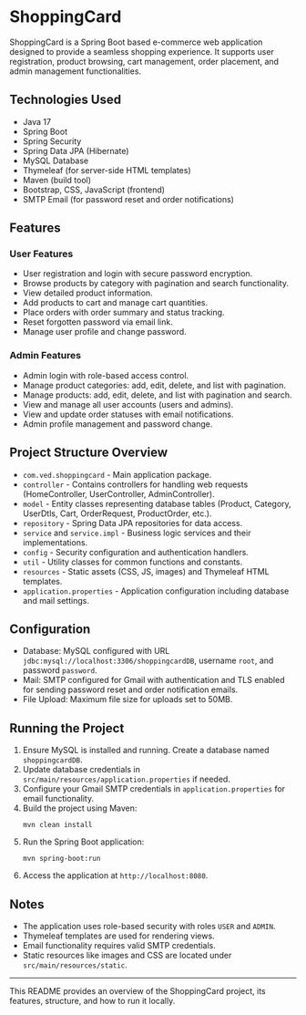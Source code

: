 # ShoppingCard

ShoppingCard is a Spring Boot based e-commerce web application designed to provide a seamless shopping experience. It supports user registration, product browsing, cart management, order placement, and admin management functionalities.

## Technologies Used

- Java 17
- Spring Boot
- Spring Security
- Spring Data JPA (Hibernate)
- MySQL Database
- Thymeleaf (for server-side HTML templates)
- Maven (build tool)
- Bootstrap, CSS, JavaScript (frontend)
- SMTP Email (for password reset and order notifications)

## Features

### User Features
- User registration and login with secure password encryption.
- Browse products by category with pagination and search functionality.
- View detailed product information.
- Add products to cart and manage cart quantities.
- Place orders with order summary and status tracking.
- Reset forgotten password via email link.
- Manage user profile and change password.

### Admin Features
- Admin login with role-based access control.
- Manage product categories: add, edit, delete, and list with pagination.
- Manage products: add, edit, delete, and list with pagination and search.
- View and manage all user accounts (users and admins).
- View and update order statuses with email notifications.
- Admin profile management and password change.

## Project Structure Overview

- `com.ved.shoppingcard` - Main application package.
- `controller` - Contains controllers for handling web requests (HomeController, UserController, AdminController).
- `model` - Entity classes representing database tables (Product, Category, UserDtls, Cart, OrderRequest, ProductOrder, etc.).
- `repository` - Spring Data JPA repositories for data access.
- `service` and `service.impl` - Business logic services and their implementations.
- `config` - Security configuration and authentication handlers.
- `util` - Utility classes for common functions and constants.
- `resources` - Static assets (CSS, JS, images) and Thymeleaf HTML templates.
- `application.properties` - Application configuration including database and mail settings.

## Configuration

- Database: MySQL configured with URL `jdbc:mysql://localhost:3306/shoppingcardDB`, username `root`, and password `password`.
- Mail: SMTP configured for Gmail with authentication and TLS enabled for sending password reset and order notification emails.
- File Upload: Maximum file size for uploads set to 50MB.

## Running the Project

1. Ensure MySQL is installed and running. Create a database named `shoppingcardDB`.
2. Update database credentials in `src/main/resources/application.properties` if needed.
3. Configure your Gmail SMTP credentials in `application.properties` for email functionality.
4. Build the project using Maven:
   ```
   mvn clean install
   ```
5. Run the Spring Boot application:
   ```
   mvn spring-boot:run
   ```
6. Access the application at `http://localhost:8080`.

## Notes

- The application uses role-based security with roles `USER` and `ADMIN`.
- Thymeleaf templates are used for rendering views.
- Email functionality requires valid SMTP credentials.
- Static resources like images and CSS are located under `src/main/resources/static`.

---

This README provides an overview of the ShoppingCard project, its features, structure, and how to run it locally.
